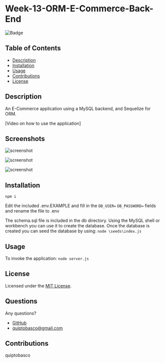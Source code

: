 # Week-13-ORM-E-Commerce-Back-End

![Badge](https://img.shields.io/badge/License-MIT-orange)

## Table of Contents
- [Description](#description)
- [Installation](#installation)
- [Usage](#usage)
- [Contributions](#contributions)
- [License](#license)

## Description
An E-Commerce application using a MySQL backend, and Sequelize for ORM.    

[Video on how to use the application]

## Screenshots
![screenshot](https://user-images.githubusercontent.com/87678391/140009148-5449242c-f558-4a49-9c47-3ce5d99a44b1.PNG)

![screenshot](https://user-images.githubusercontent.com/87678391/140009149-c06f9c28-bc7c-4a7e-ac9e-91a4a7e34990.PNG)

![screenshot](https://user-images.githubusercontent.com/87678391/140009150-4ad51a8c-e903-4b91-a8b5-21847ad9de9b.PNG)


## Installation
`npm i`

Edit the included .env.EXAMPLE and fill in the 
`DB_USER=` 
`DB_PASSWORD=`
fields and rename the file to .env
  
The schema.sql file is included in the db directory.  Using the MySQL shell or workbench you can use it to create the database.
Once the database is created you can seed the database by using:
`node \seeds\index.js`

## Usage
To invoke the application:
`node server.js`

## License 
Licensed under the [MIT License](https://choosealicense.com/licenses/mit/).

## Questions
Any questions?
* [GitHub](https://github.com/quiptobasco)
* [quiptobasco@gmail.com](mailto:quiptobasco@gmail.com)

## Contributions
quiptobasco
